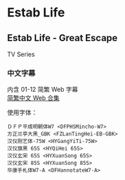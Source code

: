 # Estab Life

## Estab Life - Great Escape

TV Series

### 中文字幕

内含 01-12 简繁 Web 字幕  
[简繁中文 Web 合集](https://github.com/Nekomoekissaten-SUB/Nekomoekissaten-MIR-Subs/releases/download/subtitle_pkg/Establife_TV_Web_zho.7z)

使用字体：
```
ＤＦＰ平成明朝体W7 <DFPHSMincho-W7>
方正兰亭大黑_GBK <FZLanTingHei-EB-GBK>
汉仪刚艺体-75W <HYGangYiTi-75W>
汉仪旗黑 65S <HYQiHei 65S>
汉仪玄宋 65S <HYXuanSong 65S>
汉仪玄宋 85S <HYXuanSong 85S>
华康手札体W7-A <DFHannotateW7-A>
```